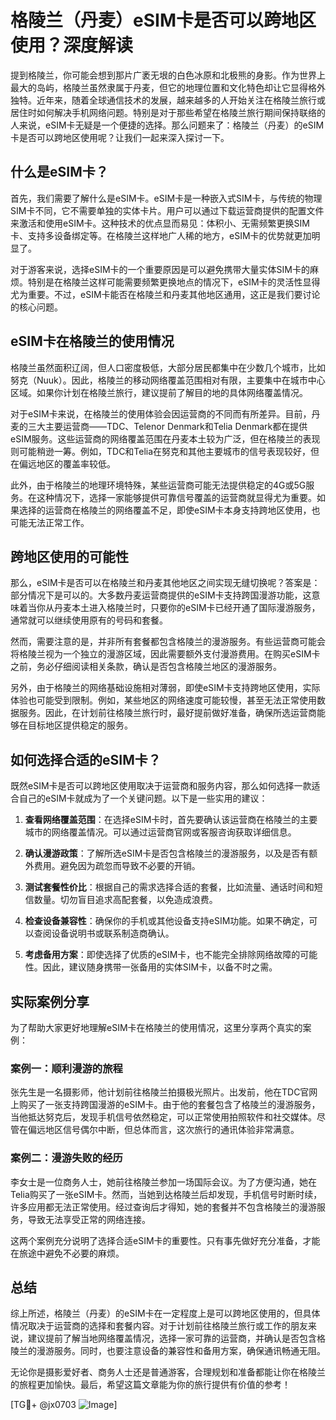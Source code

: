 # 格陵兰（丹麦）eSIM卡是否可以跨地区使用？深度解读

提到格陵兰，你可能会想到那片广袤无垠的白色冰原和北极熊的身影。作为世界上最大的岛屿，格陵兰虽然隶属于丹麦，但它的地理位置和文化特色却让它显得格外独特。近年来，随着全球通信技术的发展，越来越多的人开始关注在格陵兰旅行或居住时如何解决手机网络问题。特别是对于那些希望在格陵兰旅行期间保持联络的人来说，eSIM卡无疑是一个便捷的选择。那么问题来了：格陵兰（丹麦）的eSIM卡是否可以跨地区使用呢？让我们一起来深入探讨一下。

## 什么是eSIM卡？

首先，我们需要了解什么是eSIM卡。eSIM卡是一种嵌入式SIM卡，与传统的物理SIM卡不同，它不需要单独的实体卡片。用户可以通过下载运营商提供的配置文件来激活和使用eSIM卡。这种技术的优点显而易见：体积小、无需频繁更换SIM卡、支持多设备绑定等。在格陵兰这样地广人稀的地方，eSIM卡的优势就更加明显了。

对于游客来说，选择eSIM卡的一个重要原因是可以避免携带大量实体SIM卡的麻烦。特别是在格陵兰这样可能需要频繁更换地点的情况下，eSIM卡的灵活性显得尤为重要。不过，eSIM卡能否在格陵兰和丹麦其他地区通用，这正是我们要讨论的核心问题。

## eSIM卡在格陵兰的使用情况

格陵兰虽然面积辽阔，但人口密度极低，大部分居民都集中在少数几个城市，比如努克（Nuuk）。因此，格陵兰的移动网络覆盖范围相对有限，主要集中在城市中心区域。如果你计划在格陵兰旅行，建议提前了解目的地的具体网络覆盖情况。

对于eSIM卡来说，在格陵兰的使用体验会因运营商的不同而有所差异。目前，丹麦的三大主要运营商——TDC、Telenor Denmark和Telia Denmark都在提供eSIM服务。这些运营商的网络覆盖范围在丹麦本土较为广泛，但在格陵兰的表现则可能稍逊一筹。例如，TDC和Telia在努克和其他主要城市的信号表现较好，但在偏远地区的覆盖率较低。

此外，由于格陵兰的地理环境特殊，某些运营商可能无法提供稳定的4G或5G服务。在这种情况下，选择一家能够提供可靠信号覆盖的运营商就显得尤为重要。如果选择的运营商在格陵兰的网络覆盖不足，即使eSIM卡本身支持跨地区使用，也可能无法正常工作。

## 跨地区使用的可能性

那么，eSIM卡是否可以在格陵兰和丹麦其他地区之间实现无缝切换呢？答案是：部分情况下是可以的。大多数丹麦运营商提供的eSIM卡支持跨国漫游功能，这意味着当你从丹麦本土进入格陵兰时，只要你的eSIM卡已经开通了国际漫游服务，通常就可以继续使用原有的号码和套餐。

然而，需要注意的是，并非所有套餐都包含格陵兰的漫游服务。有些运营商可能会将格陵兰视为一个独立的漫游区域，因此需要额外支付漫游费用。在购买eSIM卡之前，务必仔细阅读相关条款，确认是否包含格陵兰地区的漫游服务。

另外，由于格陵兰的网络基础设施相对薄弱，即使eSIM卡支持跨地区使用，实际体验也可能受到限制。例如，某些地区的网络速度可能较慢，甚至无法正常使用数据服务。因此，在计划前往格陵兰旅行时，最好提前做好准备，确保所选运营商能够在目标地区提供稳定的服务。

## 如何选择合适的eSIM卡？

既然eSIM卡是否可以跨地区使用取决于运营商和服务内容，那么如何选择一款适合自己的eSIM卡就成为了一个关键问题。以下是一些实用的建议：

1. **查看网络覆盖范围**：在选择eSIM卡时，首先要确认该运营商在格陵兰的主要城市的网络覆盖情况。可以通过运营商官网或客服咨询获取详细信息。

2. **确认漫游政策**：了解所选eSIM卡是否包含格陵兰的漫游服务，以及是否有额外费用。避免因为疏忽而导致不必要的开销。

3. **测试套餐性价比**：根据自己的需求选择合适的套餐，比如流量、通话时间和短信数量。切勿盲目追求高配套餐，以免造成浪费。

4. **检查设备兼容性**：确保你的手机或其他设备支持eSIM功能。如果不确定，可以查阅设备说明书或联系制造商确认。

5. **考虑备用方案**：即使选择了优质的eSIM卡，也不能完全排除网络故障的可能性。因此，建议随身携带一张备用的实体SIM卡，以备不时之需。

## 实际案例分享

为了帮助大家更好地理解eSIM卡在格陵兰的使用情况，这里分享两个真实的案例：

### 案例一：顺利漫游的旅程

张先生是一名摄影师，他计划前往格陵兰拍摄极光照片。出发前，他在TDC官网上购买了一张支持跨国漫游的eSIM卡。由于他的套餐包含了格陵兰的漫游服务，当他抵达努克后，发现手机信号依然稳定，可以正常使用拍照软件和社交媒体。尽管在偏远地区信号偶尔中断，但总体而言，这次旅行的通讯体验非常满意。

### 案例二：漫游失败的经历

李女士是一位商务人士，她前往格陵兰参加一场国际会议。为了方便沟通，她在Telia购买了一张eSIM卡。然而，当她到达格陵兰后却发现，手机信号时断时续，许多应用都无法正常使用。经过查询后才得知，她的套餐并不包含格陵兰的漫游服务，导致无法享受正常的网络连接。

这两个案例充分说明了选择合适eSIM卡的重要性。只有事先做好充分准备，才能在旅途中避免不必要的麻烦。

## 总结

综上所述，格陵兰（丹麦）的eSIM卡在一定程度上是可以跨地区使用的，但具体情况取决于运营商的选择和套餐内容。对于计划前往格陵兰旅行或工作的朋友来说，建议提前了解当地网络覆盖情况，选择一家可靠的运营商，并确认是否包含格陵兰的漫游服务。同时，也要注意设备的兼容性和备用方案，确保通讯畅通无阻。

无论你是摄影爱好者、商务人士还是普通游客，合理规划和准备都能让你在格陵兰的旅程更加愉快。最后，希望这篇文章能为你的旅行提供有价值的参考！

[TG💪+ @jx0703 ![Image](https://github.com/user-attachments/assets/dbca1d08-cadb-493c-b0ec-ad6f7a83f270)]